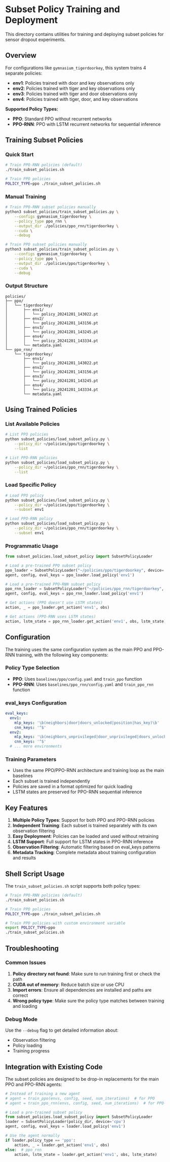 # Subset Policy Training and Deployment

This directory contains utilities for training and deploying subset policies for sensor dropout experiments.

## Overview

For configurations like `gymnasium_tigerdoorkey`, this system trains 4 separate policies:

- **env1**: Policies trained with door and key observations only
- **env2**: Policies trained with tiger and key observations only  
- **env3**: Policies trained with tiger and door observations only
- **env4**: Policies trained with tiger, door, and key observations

**Supported Policy Types:**
- **PPO**: Standard PPO without recurrent networks
- **PPO-RNN**: PPO with LSTM recurrent networks for sequential inference

## Training Subset Policies

### Quick Start

```bash
# Train PPO-RNN policies (default)
./train_subset_policies.sh

# Train PPO policies
POLICY_TYPE=ppo ./train_subset_policies.sh
```

### Manual Training

```bash
# Train PPO-RNN subset policies manually
python3 subset_policies/train_subset_policies.py \
    --configs gymnasium_tigerdoorkey \
    --policy_type ppo_rnn \
    --output_dir ./policies/ppo_rnn/tigerdoorkey \
    --cuda \
    --debug

# Train PPO subset policies manually
python3 subset_policies/train_subset_policies.py \
    --configs gymnasium_tigerdoorkey \
    --policy_type ppo \
    --output_dir ./policies/ppo/tigerdoorkey \
    --cuda \
    --debug
```

### Output Structure

```
policies/
├── ppo/
│   └── tigerdoorkey/
│       ├── env1/
│       │   └── policy_20241201_143022.pt
│       ├── env2/
│       │   └── policy_20241201_143156.pt
│       ├── env3/
│       │   └── policy_20241201_143245.pt
│       ├── env4/
│       │   └── policy_20241201_143334.pt
│       └── metadata.yaml
└── ppo_rnn/
    └── tigerdoorkey/
        ├── env1/
        │   └── policy_20241201_143022.pt
        ├── env2/
        │   └── policy_20241201_143156.pt
        ├── env3/
        │   └── policy_20241201_143245.pt
        ├── env4/
        │   └── policy_20241201_143334.pt
        └── metadata.yaml
```

## Using Trained Policies

### List Available Policies

```bash
# List PPO policies
python subset_policies/load_subset_policy.py \
    --policy_dir ~/policies/ppo/tigerdoorkey \
    --list

# List PPO-RNN policies
python subset_policies/load_subset_policy.py \
    --policy_dir ~/policies/ppo_rnn/tigerdoorkey \
    --list
```

### Load Specific Policy

```bash
# Load PPO policy
python subset_policies/load_subset_policy.py \
    --policy_dir ~/policies/ppo/tigerdoorkey \
    --subset env1

# Load PPO-RNN policy
python subset_policies/load_subset_policy.py \
    --policy_dir ~/policies/ppo_rnn/tigerdoorkey \
    --subset env1
```

### Programmatic Usage

```python
from subset_policies.load_subset_policy import SubsetPolicyLoader

# Load a pre-trained PPO subset policy
ppo_loader = SubsetPolicyLoader("~/policies/ppo/tigerdoorkey", device='cpu')
agent, config, eval_keys = ppo_loader.load_policy('env1')

# Load a pre-trained PPO-RNN subset policy
ppo_rnn_loader = SubsetPolicyLoader("~/policies/ppo_rnn/tigerdoorkey", device='cpu')
agent, config, eval_keys = ppo_rnn_loader.load_policy('env1')

# Get actions (PPO doesn't use LSTM states)
action, _ = ppo_loader.get_action('env1', obs)

# Get actions (PPO-RNN uses LSTM states)
action, lstm_state = ppo_rnn_loader.get_action('env1', obs, lstm_state)
```

## Configuration

The training uses the same configuration system as the main PPO and PPO-RNN training, with the following key components:

### Policy Type Selection

- **PPO**: Uses `baselines/ppo/config.yaml` and `train_ppo` function
- **PPO-RNN**: Uses `baselines/ppo_rnn/config.yaml` and `train_ppo_rnn` function

### eval_keys Configuration

```yaml
eval_keys:
  env1:
    mlp_keys: '\b(neighbors|door|doors_unlocked|position|has_key)\b'
    cnn_keys: '^$'
  env2:
    mlp_keys: '\b(neighbors_unprivileged|door_unprivileged|doors_unlocked|position|has_key)\b'
    cnn_keys: '^$'
  # ... more environments
```

### Training Parameters

- Uses the same PPO/PPO-RNN architecture and training loop as the main baselines
- Each subset is trained independently
- Policies are saved in a format optimized for quick loading
- LSTM states are preserved for PPO-RNN sequential inference

## Key Features

1. **Multiple Policy Types**: Support for both PPO and PPO-RNN policies
2. **Independent Training**: Each subset is trained separately with its own observation filtering
3. **Easy Deployment**: Policies can be loaded and used without retraining
4. **LSTM Support**: Full support for LSTM states in PPO-RNN inference
5. **Observation Filtering**: Automatic filtering based on eval_keys patterns
6. **Metadata Tracking**: Complete metadata about training configuration and results

## Shell Script Usage

The `train_subset_policies.sh` script supports both policy types:

```bash
# Train PPO-RNN policies (default)
./train_subset_policies.sh

# Train PPO policies
POLICY_TYPE=ppo ./train_subset_policies.sh

# Train PPO policies with custom environment variable
export POLICY_TYPE=ppo
./train_subset_policies.sh
```

## Troubleshooting

### Common Issues

1. **Policy directory not found**: Make sure to run training first or check the path
2. **CUDA out of memory**: Reduce batch size or use CPU
3. **Import errors**: Ensure all dependencies are installed and paths are correct
4. **Wrong policy type**: Make sure the policy type matches between training and loading

### Debug Mode

Use the `--debug` flag to get detailed information about:
- Observation filtering
- Policy loading
- Training progress

## Integration with Existing Code

The subset policies are designed to be drop-in replacements for the main PPO and PPO-RNN agents:

```python
# Instead of training a new agent
# agent = train_ppo(envs, config, seed, num_iterations)  # for PPO
# agent = train_ppo_rnn(envs, config, seed, num_iterations)  # for PPO-RNN

# Load a pre-trained subset policy
from subset_policies.load_subset_policy import SubsetPolicyLoader
loader = SubsetPolicyLoader(policy_dir, device='cpu')
agent, config, eval_keys = loader.load_policy('env1')

# Use the agent normally
if loader.policy_type == 'ppo':
    action, _ = loader.get_action('env1', obs)
else:  # ppo_rnn
    action, lstm_state = loader.get_action('env1', obs, lstm_state)
``` 